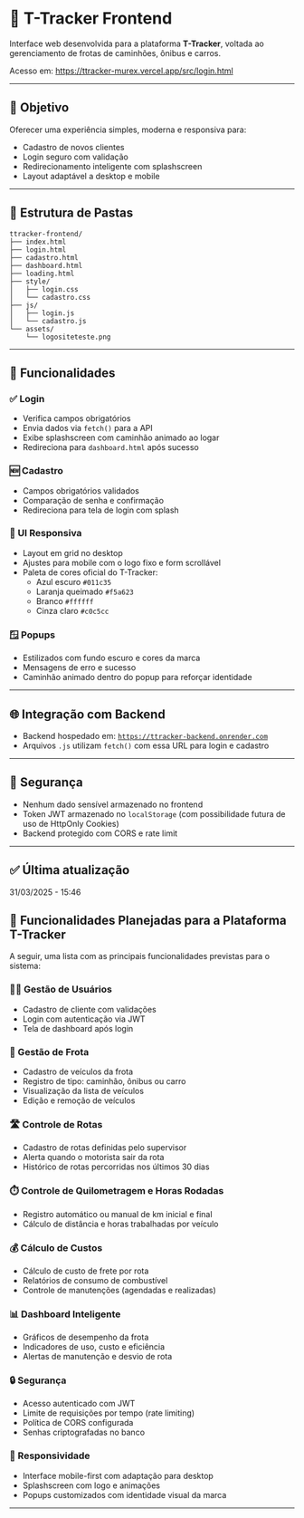 # 🚚 T-Tracker Frontend

Interface web desenvolvida para a plataforma **T-Tracker**, voltada ao gerenciamento de frotas de caminhões, ônibus e carros.

Acesso em:
https://ttracker-murex.vercel.app/src/login.html



---

## 🎯 Objetivo

Oferecer uma experiência simples, moderna e responsiva para:
- Cadastro de novos clientes
- Login seguro com validação
- Redirecionamento inteligente com splashscreen
- Layout adaptável a desktop e mobile

---

## 📁 Estrutura de Pastas

```
ttracker-frontend/
├── index.html
├── login.html
├── cadastro.html
├── dashboard.html
├── loading.html
├── style/
│   ├── login.css
│   └── cadastro.css
├── js/
│   ├── login.js
│   └── cadastro.js
└── assets/
    └── logositeteste.png
```

---

## 🧪 Funcionalidades

### ✅ Login
- Verifica campos obrigatórios
- Envia dados via `fetch()` para a API
- Exibe splashscreen com caminhão animado ao logar
- Redireciona para `dashboard.html` após sucesso

### 🆕 Cadastro
- Campos obrigatórios validados
- Comparação de senha e confirmação
- Redireciona para tela de login com splash

### 🎨 UI Responsiva
- Layout em grid no desktop
- Ajustes para mobile com o logo fixo e form scrollável
- Paleta de cores oficial do T-Tracker:
  - Azul escuro `#011c35`
  - Laranja queimado `#f5a623`
  - Branco `#ffffff`
  - Cinza claro `#c0c5cc`

### 🪟 Popups
- Estilizados com fundo escuro e cores da marca
- Mensagens de erro e sucesso
- Caminhão animado dentro do popup para reforçar identidade

---

## 🌐 Integração com Backend

- Backend hospedado em: [`https://ttracker-backend.onrender.com`](https://ttracker-backend.onrender.com)
- Arquivos `.js` utilizam `fetch()` com essa URL para login e cadastro

---

## 🔐 Segurança

- Nenhum dado sensível armazenado no frontend
- Token JWT armazenado no `localStorage` (com possibilidade futura de uso de HttpOnly Cookies)
- Backend protegido com CORS e rate limit

---

## ✅ Última atualização

31/03/2025 - 15:46

## 📌 Funcionalidades Planejadas para a Plataforma T-Tracker

A seguir, uma lista com as principais funcionalidades previstas para o sistema:

### 🧑‍💼 Gestão de Usuários
- Cadastro de cliente com validações
- Login com autenticação via JWT
- Tela de dashboard após login

### 🚚 Gestão de Frota
- Cadastro de veículos da frota
- Registro de tipo: caminhão, ônibus ou carro
- Visualização da lista de veículos
- Edição e remoção de veículos

### 🛣️ Controle de Rotas
- Cadastro de rotas definidas pelo supervisor
- Alerta quando o motorista sair da rota
- Histórico de rotas percorridas nos últimos 30 dias

### ⏱️ Controle de Quilometragem e Horas Rodadas
- Registro automático ou manual de km inicial e final
- Cálculo de distância e horas trabalhadas por veículo

### 💰 Cálculo de Custos
- Cálculo de custo de frete por rota
- Relatórios de consumo de combustível
- Controle de manutenções (agendadas e realizadas)

### 📊 Dashboard Inteligente
- Gráficos de desempenho da frota
- Indicadores de uso, custo e eficiência
- Alertas de manutenção e desvio de rota

### 🔒 Segurança
- Acesso autenticado com JWT
- Limite de requisições por tempo (rate limiting)
- Política de CORS configurada
- Senhas criptografadas no banco

### 📱 Responsividade
- Interface mobile-first com adaptação para desktop
- Splashscreen com logo e animações
- Popups customizados com identidade visual da marca

---
